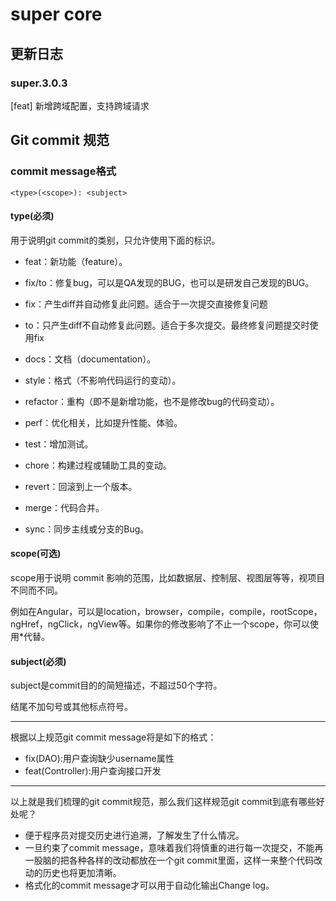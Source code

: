 # super core

## 更新日志

### super.3.0.3

[feat] 新增跨域配置，支持跨域请求

## Git commit 规范

### commit message格式

``` text
<type>(<scope>): <subject>
```

#### type(必须)

用于说明git commit的类别，只允许使用下面的标识。
          
- feat：新功能（feature）。

- fix/to：修复bug，可以是QA发现的BUG，也可以是研发自己发现的BUG。
- fix：产生diff并自动修复此问题。适合于一次提交直接修复问题
- to：只产生diff不自动修复此问题。适合于多次提交。最终修复问题提交时使用fix

- docs：文档（documentation）。
 
- style：格式（不影响代码运行的变动）。
 
- refactor：重构（即不是新增功能，也不是修改bug的代码变动）。
 
- perf：优化相关，比如提升性能、体验。
 
- test：增加测试。
 
- chore：构建过程或辅助工具的变动。
 
- revert：回滚到上一个版本。
 
- merge：代码合并。
 
- sync：同步主线或分支的Bug。

#### scope(可选)

scope用于说明 commit 影响的范围，比如数据层、控制层、视图层等等，视项目不同而不同。

例如在Angular，可以是location，browser，compile，compile，rootScope， ngHref，ngClick，ngView等。如果你的修改影响了不止一个scope，你可以使用*代替。

#### subject(必须)

subject是commit目的的简短描述，不超过50个字符。

结尾不加句号或其他标点符号。

---

根据以上规范git commit message将是如下的格式：
- fix(DAO):用户查询缺少username属性 
- feat(Controller):用户查询接口开发

---

以上就是我们梳理的git commit规范，那么我们这样规范git commit到底有哪些好处呢？

- 便于程序员对提交历史进行追溯，了解发生了什么情况。
- 一旦约束了commit message，意味着我们将慎重的进行每一次提交，不能再一股脑的把各种各样的改动都放在一个git commit里面，这样一来整个代码改动的历史也将更加清晰。
- 格式化的commit message才可以用于自动化输出Change log。